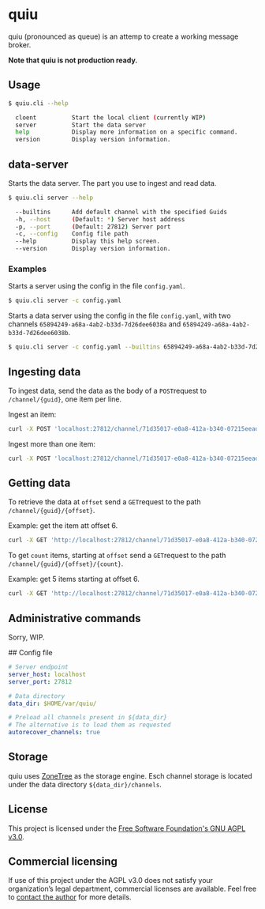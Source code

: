 # quiu

quiu (pronounced as queue) is an attemp to create a working message broker.

**Note that quiu is not production ready.**

## Usage

```sh
$ quiu.cli --help

  cloent          Start the local client (currently WIP)
  server          Start the data server
  help            Display more information on a specific command.
  version         Display version information.
```

## data-server

Starts the data server. The part you use to ingest and read data.

```sh
$ quiu.cli server --help

  --builtins      Add default channel with the specified Guids
  -h, --host      (Default: *) Server host address
  -p, --port      (Default: 27812) Server port
  -c, --config    Config file path
  --help          Display this help screen.
  --version       Display version information.
  ```

### Examples

Starts a server using the config in the file `config.yaml`.

```sh
$ quiu.cli server -c config.yaml 
```

Starts a data server using the config in the file `config.yaml`, with two channels `65894249-a68a-4ab2-b33d-7d26dee6038a` and `65894249-a68a-4ab2-b33d-7d26dee6038b`.

```sh
$ quiu.cli server -c config.yaml --builtins 65894249-a68a-4ab2-b33d-7d26dee6038a,65894249-a68a-4ab2-b33d-7d26dee6038b 
```

## Ingesting data

To ingest data, send the data as the body of a `POST`request to `/channel/{guid}`, one item per line.

Ingest an item:

```sh
curl -X POST 'localhost:27812/channel/71d35017-e0a8-412a-b340-07215eead781' -d "my data"
```

Ingest more than one item:

```sh
curl -X POST 'localhost:27812/channel/71d35017-e0a8-412a-b340-07215eead781' -d "my data\nanotherdata"
```

## Getting data

To retrieve the data at `offset` send a `GET`request to the path `/channel/{guid}/{offset}`.

Example: get the item att offset 6.

```sh
curl -X GET 'http://localhost:27812/channel/71d35017-e0a8-412a-b340-07215eead781/6'
```

To get `count` items, starting at `offset` send a `GET`request to the path `/channel/{guid}/{offset}/{count}`.

Example: get 5 items starting at offset 6.

```sh
curl -X GET 'http://localhost:27812/channel/71d35017-e0a8-412a-b340-07215eead781/6/5'
```

## Administrative commands

Sorry, WIP.

## Config file

```yaml
# Server endpoint
server_host: localhost
server_port: 27812

# Data directory
data_dir: $HOME/var/quiu/

# Preload all channels present in ${data_dir}
# The alternative is to load them as requested
autorecover_channels: true
```

## Storage

quiu uses [ZoneTree](https://github.com/koculu/ZoneTree) as the storage engine. Esch channel storage is located under the data directory `${data_dir}/channels`.

## License

This project is licensed under the [Free Software Foundation's GNU AGPL v3.0](https://www.gnu.org/licenses/agpl-3.0.en.html).

## Commercial licensing

If use of this project under the AGPL v3.0 does not satisfy your organization’s legal department, commercial licenses are available. Feel free to [contact the author](mailto:luis@luismedel.com) for more details.
